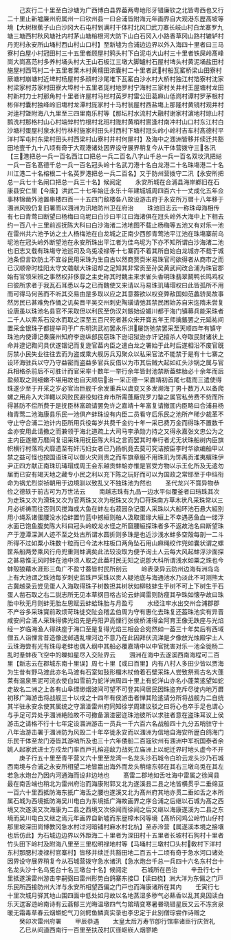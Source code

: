 <!-- { "loadSidebar": true } -->
　　己亥行二十里至白沙塘为广西博白县界葢两粤地形牙错廉钦之北皆粤西也又行二十里止新墟廉州府属州一曰钦州县一曰合浦皆附海元年画界自大观港东歴髙坡等境【大树根蕉子山白沙冈大石屯村到满村干体村北风□武刀寨长岐山村白龙寨罗九塘三塘西村秋风塘社内村茅山塘榕根河大防下山白石冈入小路香草冈山路村辘轳村丹兜村永安所山埇村西山村山口村】至新墟为合浦边边界以外入海四十里者曰三马寮村白屋小村冠田村三十五里者顾屋村鸦头村下白泥屯大山村三十里者铁屎岭髙峰峝大峝髙范村多养村埇头村大王山石板江三墩大脚罏村石屋村埤头村黄泥埇盐田村施屋村西笃村二十五里者栗木村黄糯田浓囊村二十里者武村船瓦窰桥梁山田寮村厥塘村崩塘村近埤村杨屋村多顔村沙尾堆下瓦窰白沙水村大桥村独江村箔寮村沈家村梁家村苏家村田寮大埠村十五里者厐村地罗村宁海村三家村关井村王屋塘村龙田村新村力士村那角村十里者许屋村马栏村英罗村雷公田葛麻山低峝村谭村罗茅根村彬伴村囊村独峰岭旧塲村龙潭村厐家村十马村翁屋村西盐塲上那隆村黄镜村观井村对逹村曁附海八九里至三四里南乐村等【那坛村水流村大融村谢家村濵地村琼山村鹅洗村那格村山心村端斚村竹根村北班村陇村黄梢村賔逢村南冲村山口村东江村白沙塘村蛋屋村泉水村竹林村施家村田头村西村下塘村冠头岭小岭村吉车村髙德村平洋村军屯村东梁村田头村西梁村山寮村井村何屋村】及海中之涠洲皆移并续迁共豁田地壹千九十八顷有奇于大观港诸处因界设守展界稍复今从干体营拨守三各汛【三港把总一兵一百名西江口把总一兵二百名八字山千总一兵一百名双坟汛把縂一兵一百名髙德千总一兵一百名冠头岭十名武刀港十名白龙港二十名珠塲港二十名川江港二十名榕根二十名英罗港把总一兵二百名】又于防州营拨守二汛【永安所把总一兵七十名闸口把总一兵三十名】候阅定
　　永安所城在合浦县海岸鄕旧在石康县安仁里【今废】洪武二十七年始迁永乐十年建城城周四百六十一丈成化五年佥事林锦凿外池置串楼四百一十五四门敌楼各八故设游击府于永安所万暦十八年移于涠洲风毁仍复旧署而以涠洲为汛地防州卫在府治
　　珠池旧志云一称珠母海相传有七曰青莺曰断望曰杨梅曰乌坭曰白沙曰平江曰海渚俱在冠头岭外大海中上下相去约一百八十三里前巡抚陈大科曰白沙海渚二池地图不载止杨梅等五池又有对乐一池在雷州共六池予访之土人杨梅池在白龙城之正南少西卽青莺池平江池在珠塲寨前乌坭池在冠头岭外断望池在永安所珠出平江者为佳乌坭为下亦不知所谓白沙海渚二池也旧志又载有珠塲守池巡司及乌兎凌禄等十七寨而不着其所自始白龙城亦不载于城池条但言钦防土不宜谷民用采珠为生自古以然商贾赍米易珠官司欲得者从商市之而已汉顺帝时桂阳太守文砻献大珠诏却之足知其非常贡至孙吴黄武间改合浦为珠官郡始有官领采辨之事然权非侈靡之主史称其时魏主来求雀头香明珠翡翠鬭鸭长鸣鸡权曰彼所求者于我瓦石耳悉以与之已而魏使又来请以马易珠玑瑇瑁权曰此皆孤所不用而可得马何苦而不听其交易由是多取以应之其意葢欲以权变弊敌国如范蠡骄吴故事然厉民已甚难免作俑之讥矣晋平吴交州刺史陶璜请弛其禁民困始苏自宋迄隋未尝复设唐虽以珠池名县官不采取但以利民至伪汉刘鋹始设媚川都于海门镇募兵能采珠者二千人以索系石没水而取之深至五百尺死者甚众宋开寳五年王师擒鋹罢之元延祐间置采金银珠子都提举司于广东明洪武初罢永乐洪屡饬弛禁罢采至天顺四年有镇守珠池内使谭记奏廉州知府李逊纵部民窃珠下逊诏狱逊亦讦记擅杀人夺取民财诸状上命并逮记鞫问具伏遂锢记而复逊官葢内臣之遣白龙之署始于此时后遂相沿不废官旣厉禁小民失业往往去而为盗或乘大舰厉兵刄聚众以私采官法不能禁于是有十七寨之设环海驻兵以守乃守益密而盗益多官兵反借以为市其后贼大起如红头沙锅之属与官兵相格杀前后不可胜计而官采率十数年一举行余年皆封池禁断葢蚌胎必十余年而后盈频取之则细嫩不堪用故也自天顺后治一采正德一采嘉靖初首尾七载而三遣使得珠遂少至于开采之岁必官治巨舰千余发重兵以虞变又多发濒海丁男十数万人以备爬螺之用舟入大洋輙以风败民避役如往弃市所需蓬厰兜罗刀鍫之属官私劳费不赀而所得甚防不偿所费于是抚臣林富疏请罢免许之嘉靖十年富复请撤囬内臣略曰合浦县杨梅青莺二池海康县乐民一池俱产蚌珠设有内臣二员看守后乐民之池所产稀少裁革不守止守合浦二池计内臣所用兵役每岁共费千金约十年一采已费万金而得珠不置数千金亦安用此请撤之而兼领于海北道疏上大司马李承勋力持之又得永嘉张文忠公为之主内臣遂撤万暦间复诏采珠用抚臣陈大科之言而罢其时奉行者尤无状珠船树内臣旗帜横行村落鸡犬靡遗至有奸汚妇女者已乃扬帆竟去莫可究诘按臣李时华欲编船甲以禁之益可怪也按国语珠可以御火灾则贵之而车旗章服不用珠玑为饰禹贡淮夷蠙珠伊尹正四方献正南珠玑瑇瑁成周王会东越贡蚌蛤亦惟是官受方物以示王化所及无逺勿届而已安有竭天地之藏专小民之利以充下陈之玩好而可以为国政之常耶至于中珰衔命为祸尤烈崇祯朝用于边境驯以致乱又不独珠池为然也
　　圣代龙兴不寳异物恭俭之德轶于前古可为万世法云
　　南越志珠有九品一边水平似覆釜者曰珰珠其次为走珠又次为滑珠又次为官两珠又次为税珠又次为□苻珠南方草木状凡采珠常以三月必祈祷而往否则风搅海或大鱼在蚌左右菽园杂记蛋人采珠以大船环池石悬大絙别用小绳系诸蛋腰没水拾蚌置竹蓝中撼絙则舶人汲取蛋缘大絙上不幸遇恶鱼血一缕浮水面已饱鱼腹矣陈大科曰冠头岭蛟龙水怪之所窟腰絙探珠者多不返故池名曰断望珠产于澄潭深渊人迹不至之处古所谓水圆折则多珠是也近沙浅水蚌多空殻每剖一二斗所得不过如粟小珠数十粒而已今法木柱板口两角坠石用山麻绳绞作兜如囊状谓之螺筐系船两旁乘风行舟兜重则蚌满矣此法较没取为便予询土人云每大风起蚌浮沙面探之甚易惟无风时蚌在池中须人取之此葢村民无知之说卽大科所谓浅水如粟之珠也今蚌殻狼藉水涯形三角广不盈寸葢皆村民所剖云
　　岭表录异云防州边海有洲岛岛上有大池谓之珠池每岁刺史监珠戸采珠以贡人疑池底与海通池水乃淡此不可测熊太古冀越录云尝见蛋人入海取得珠子树数担其树状如柳枝蚌生于树不可上下树生于石蛋人凿石取之右二説志所无见本草纲目格古论云蚌闻雷则防瘦其孕珠如懐孕故曰珠胎中秋无月则蚌无胎左思赋云蚌蛤珠胎与月盈亏
　　水经注牢水出交州合浦郡郡不产谷多采珠寳前政烦苛珠徙交阯会稽孟伯周为守有惠化去珠复还葢珠池实有异晋咸安间合浦人采珠得佛光焰先是丹阳尹高悝行张侯桥浦得金阿育王像无跌座与光焰经一岁临海渔人得趺座于海口至是复得光焰三相会合宛然如一葢三十年矣后有西域僧五人诣悝言昔造像送邺遇乱埋河边不意乃在此因拜伏流涕是夕像放光烛殿宇土人云珠海尝有光有珠母老蚌也偶入纲中其船必覆嘉靖中以中官扰害对乐一池全徙杨二乱时羣蚌夜飞空中的皪如星尽入交阯界云
　　涠洲在海中去遂溪西南海程可二百里【新志云在郡城东南十里误】周七十里【或曰百里】内有八村人多田少皆以贾海为生昔有野马渡此亦名马渡有石室如鼔形橊木杖倚着石壁采珠人尝致祭焉古名大蓬莱有温泉黑泥可浣衣使白如雪前为蛇洋洲周四十里上有蛇洋山亦名小蓬莱逺望如蛇走故名二洲之上各有山阜缥缈烟波间可望不可登其间居民因珠盗充斥尽徙内地万暦初移广海游击将战舰三十以戌之十四年有侯游击者惮其险逺请分所将战舰为二自统其半驻永安余使其属统之守濵湴雷州府同知徐学周建议驳之曰将心也卒手足也谓心与手足可异处乎涠洲絶险故不可撤备濵湴密迩珠池彼所以求驻者意在盗珠耳议上侯游击之请格不行十七年定设涠洲游击一员兵一千六百六名战船四十九分五哨驻守十八年治游击署于涠洲防为风毁二十年卒徙永安而以涠洲为信地自海安所歴白鸽海门乐民干体至龙门港皆其游哨所及也三十六年倭船二百宼钦州有涠洲中军祝国泰者余姚人起家武进士方戍龙门率百戸孔榕迎敌力战死立庙洲上以祀迁界时地乆虚今不开
　　庚子行五十里至青平营又六十里至龙湾一名龙头沙石城令白玠云龙头沙乃石城西南境与合浦之永安所相望二地皆嬴出海外而龙头稍缩东邨在其右三墩乌兎在其左若急水炮台乃因内河通海而设非边地也
　　髙雷二郡地如舌吐海中雷属之徐闻县最在南舌端也稍北为雷州府治而海康附郭又北为遂溪县二县之地皆横贯乎二垂绵亘一百六十里西抵防海东扺广海舌之腰也遂溪又北为髙州府其地亦贯二垂如舌之本所属石城为西境抵防海吴川电白为东境抵广海故画界之序合浦之后继以石城为髙之西境又次遂溪又次海康为二县之西境又次徐闻而徐闻之后又继以海康遂溪为二县之东境而吴川电白又继之焉元年画界自新墟而东歴樟木冈等境【髙桥冈鸡公岭竹山仔村那里坡深田峝博教冈急水村过河暗铺村麻水村北杭】至赤泠营【属遂溪本境之接壤也后仿此】为石城边边界以外距海二十里者为深田村十五里者长坡村石狗村十里者竹头田下岭村及附海八里至三里松明禄地村等【马埇村三墩村□头村敎村下洋村东村那腮村凌禄村官寨村】皆移并续迁共豁田地二百五十二顷有奇于急水河口诸处因界设守展界稍复今从石城营拨守急水诸汛【急水炮台千总一兵四十六名东村台十名龙头沙十名乌兎台十名三墩台十名】候阅定
　　石城所在邑治
　　辛丑行七十里抵遂溪雷州游击李嗣弼曰雷州形势白鸽寨东接□【读曰桡】洲大洋为东偏之门戸乐民所西接防州大洋与永安所相望西偏之门戸也而海康诸所在其内
　　壬寅行七十里次城月驿其地山围四面中低处如月故以名地蒸湿多秽气必爇香以乱其臭因读白乐天送客逰岭南诗有云蓊郁三光晦温墩四气匀隂晴变寒暑昬晓错星辰又云不冻贪泉暖无霜毒草春云烟蟒蛇气刀剑鳄鱼鳞真实录也李忠定于此别僧琮尝作诗赠之
　　癸卯次雷州府署
　　甲辰恭遇
　　太皇太后万寿节卽行馆率诸臣行庆贺礼
　　乙巳从间道西南行一百里至扶茂村仄径岖嵚人烟寥絶
